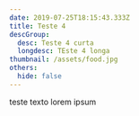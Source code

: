 ```yaml
---
date: 2019-07-25T18:15:43.333Z
title: Teste 4
descGroup:
  desc: Teste 4 curta
  longdesc: TEste 4 longa
thumbnail: /assets/food.jpg
others:
  hide: false
---
```

teste texto lorem ipsum
